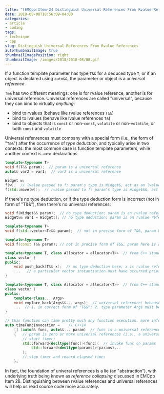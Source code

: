 ```yaml
---
title: "[EMCpp]Item-24 Distinguish Universal References From Rvalue References"
date: 2018-08-08T18:56:09-04:00
categories:
- article
- coding
tags:
- technique
- cpp
slug: Distinguish Universal References From Rvalue References
autoThumbnailImage: true
thumbnailImagePosition: right
thumbnailImage: /images/2018/2018-08/08.gif
---
```


If a function template parameter has type `T&&` for a deduced type `T`, or if an object is declared using `auto&&`, the parameter or object is a _universal reference_.
<!--more-->

`T&&` has two different meanings: one is for rvalue reference, another is for universal reference. Universal references are called "universal", because they can bind to virtually _anything_: 

* bind to rvalues (behave like rvalue references `T&&`)
* bind to lvalues (behave like lvalue references `T&`)
* bind to objects that is `const` or non-`const`, `volatile` or non-`volatile`, or both `const` and `volatile`

Universal refenrences must company with a special form (i.e., the form of "`T&&`") after the occurrence of _type deduction_, and typically arise in two contexts: the most common case is function template parameters, while another context is `auto` declarations:

```cpp
template<typename T>
void f(T&& param);  // param is a universal reference
auto&& var2 = var1;  // var2 is a universal reference

Widget w;
f(w);  // lvalue passed to f; param's type is Widget&, act as an lvalue ref.
f(std::move(w));  // rvalue passed to f; param's type is Widget&&, act as an rvalue ref.
```

If there's no type deduction, or if the type deduction form is incorrect (not in form of "T&&"), then there's no universal references:

```cpp
void f(Widget&& param);  // no type deduction; param is an rvalue reference
Widget&& var1 = Widget(); // no type deduction; param is an rvalue reference

template<typename T>
void f(std::vector<T>&& param);  // not in precise form of T&&, param here is an rvalue ref.

template<typename T>
void f(const T&& param); // not in precise form of T&&, param here is an rvalue ref.

template<typename T, class Allocator = allocator<T>>  // from C++ standards
class vector {
public:
    void push_back(T&& x);  // no type deduction here; x is rvalue reference;
    ...   // a particular vector instantiation must have occurred prior to any call to this function
}

template<typename T, class Allocator = allocator<T>>  // from C++ standards
class vector {
public:
    template<class... Args>
    void emplace_back(Args&&... args);  // universal reference! because:
    ...  // 1. in correct form of "T&&"; 2. type parameter Args must be deduced each time emplace_back is called
}

// this function can time pretty much any function execution. more information is in EMCpp item 30
auto timeFuncInvocation =    // C++14
    [] (auto&& func, auto&&... param)  // func is a universal reference that can be bound to any callable object, lvaue or rvalue
    {   // param is zero or more universal references (i.e., a universal reference parameter pack) that can be bound to any number of objects of arbitrary types
        // start timer;
        std::forward<decltype(func)>(func)(  // invoke func on params
            std::forward<decltype(params)>(params)...
        );
        // stop timer and record elapsed time;
    };
```

In fact, the foundation of univeral references is a lie (an "abstraction"), with underlying truth being known as _reference collapsing_ discussed in EMCpp Item 28. Distinguishing between rvalue references and universal references will help us read source code more accurately.